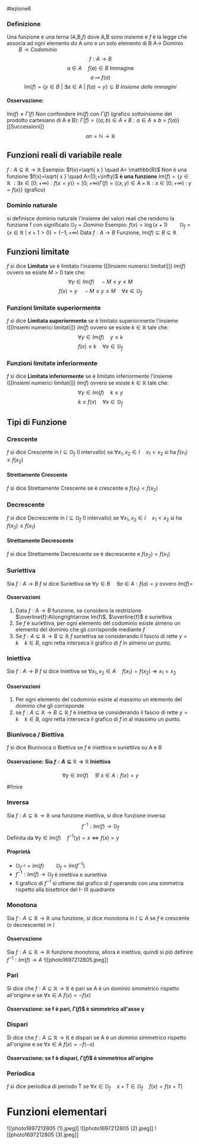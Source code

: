 #lezione6
### Definizione 
Una funzione è una terna (A,B,$f$) dove A,B sono insieme e $f$ è la legge che associa ad ogni elemento do A uno e un solo elemento di B
$A \rightarrow$ Dominio $\qquad B \rightarrow Codominio$
$$f:A \longrightarrow B$$
$$a\in A \quad f(a)\in B \ \mathrm{Immagine}$$
$$a\mapsto f(a) $$
$$\mathrm{Im}(f)=\{y \in B\  |\  \exists a \in A \ |\ f(a)=y\}\subseteq B \ Insieme \ delle \ immagini$$
#### Osservazione:
$Im(f) \not= \Gamma(f)$ 
Non confondere $Im(f)$ con $\Gamma (f)$ (grafico sottoinsieme del prodotto cartesiano di A e B):
$\Gamma(f)=\{(a,b)\in A\times B:a \in A\  \wedge\  b=f(a) \}$ 
[[Successioni]]
$$an= \mathbb{N} \longrightarrow \mathbb{R}$$
## Funzioni reali di variabile reale
$f: A \subseteq \mathbb{R} \longrightarrow \mathbb{R}$
Esempio:
$f(x)=\sqrt{ x } \quad A= \mathbb{R}$ Non è una funzione
$f(x)=\sqrt{ x } \quad A=[0;+\infty)$ **è una funzione**
$Im(f)=\{y \in \mathbb{R} \ : \exists x\in [0;+\infty):f(x=y)\}=[0;+\infty)$$\Gamma(f)=\{(x,y)\in A\times \mathbb{R}:x \in [0;+\infty)\  :\  y=f(x)\}$ (grafico)

### Dominio naturale
si definisce dominio naturale l'insieme dei valori reali che rendono la funzione f con significato 
$\mathbb{D}_{f}=Dominio$
Esempio: $f(x)=\log(x+1)\qquad \mathbb{D}_{f}=\{x \in \mathbb{R}\ |\ x+1>0\}=(-1;+\infty)$
Data $f:A \longrightarrow B$ Funzione, $\mathrm{Im}(f) \subseteq B \subseteq \mathbb{R}$
## Funzioni limitate
$f$ si dice **Limitata** se è limitato l'insieme ([[Insiemi numerici limitati]])  $Im(f)$ ovvero se esiste $M>0$ tale che:
$$\forall y \in Im(f) \quad -M \le y \le M $$	$$f(x)=y \quad -M \le y \le M\quad   \forall x \in \mathbb{D}_f$$
### Funzioni limitate superiormente
$f$ si dice **Limitata superiormente** se è limitato superiormente l'insieme ([[Insiemi numerici limitati]])  $Im(f)$ ovvero se esiste $k \in \mathbb{R}$  tale che:
$$\forall y \in Im(f) \quad y \le k $$
$$f(x)\le k \quad \forall x \in \mathbb{D}_f$$
### Funzioni limitate inferiormente
$f$ si dice **Limitata inferiormente** se è limitato inferiormente l'insieme ([[Insiemi numerici limitati]])  $Im(f)$ ovvero se esiste $k \in \mathbb{R}$  tale che:
$$\forall y \in Im(f) \quad k \le y $$
$$k\le f(x) \quad \forall x \in \mathbb{D}_f$$
## Tipi di Funzione

### Crescente
$f$ si dice Crescente in $I \subseteq \mathbb{D}_f$ (I intervallo) se $\forall x_1,x_2 \in I \quad x_1<x_2$ si ha $f(x_1) \le f(x_2)$
#### Strettamente Crescente
$f$ si dice Strettamente Crescente se è crescente e $f(x_1)<f(x_2)$
### Decrescente
$f$ si dice Decrescente in $I \subseteq \mathbb{D}_f$ (I intervallo) se $\forall x_1,x_2 \in I \quad x_1<x_2$ si ha $f(x_2) \le f(x_1)$
#### Strettamente Decrescente
$f$ si dice Strettamente Decrescente se è decrescente e $f(x_2)<f(x_1)$

### Suriettiva
Sia $f:A \longrightarrow B$ 
$f$ si dice Suriettiva se $\forall y \in B \quad \exists a \in A : f(a)=y$ ovvero $Im(f)=$
#### Osservazioni
1) Data $f:A\longrightarrow B$ funzione, se considero la restrizione $\overline{f}:A\longrightarrow Im(f)$, $\overline{f}$ è suriettiva
2) Se $f$ è suriettiva, per ogni elemento del codominio esiste almeno un elemento del dominio che gli corrisponde mediante $f$
3) Se $f: A \subseteq \mathbb{R} \rightarrow B \subseteq \mathbb{R}$ $f$ suriettiva se considerando il fascio di rette $y=k \quad k \in B$, ogni retta interseca il grafico di $f$ in almeno un punto.
### Iniettiva
Sia $f:A \longrightarrow B$ 
$f$ si dice Iniettiva se $\forall x_1,x_2 \in A \quad  f(x_1)=f(x_2) \Longrightarrow x_1=x_2$
#### Osservazioni
1) Per ogni elemento del codominio esiste al massimo un elemento del dominio che gli corrisponde
2) se $f:A \subseteq \mathbb{R} \longrightarrow B \subseteq \mathbb{R}$ $f$ è iniettiva se considerando il fascio di rette $y=k\quad k\in B$, ogni retta interseca il grafico di $f$ in al massimo un punto.
### Biunivoca / Biettiva 
$f$ si dice Biunivoca o Biettiva se $f$ è iniettiva e suriettiva su A e B
#### Osservazione: Sia $f:A \subseteq \mathbb{R}\longrightarrow \mathbb{R}$ Iniettiva
$$\forall y \in Im(f)\quad \exists ! \ x \in A : f(x)=y$$

#finire 

### Inversa
Sia $f:A \subseteq \mathbb{R} \longrightarrow \mathbb{R}$ una funzione iniettiva, si dice funzione inversa:
$$f^{-1}:Im(f)\longrightarrow \mathbb{D}_f$$
Definita da $\forall y \in Im(f) \quad f^{-1}(y)=x \iff f(x)=y$ 
#### Proprietà
- $\mathbb{D}_{f^{-1}}=Im(f) \qquad \mathbb{D}_f = Im(f^{-1})$ 
- $f^{-1}: Im(f)\longrightarrow \mathbb{D}_f$ è iniettiva e suriettiva
- Il grafico di $f^{-1}$ si ottiene dal grafico di $f$ operando  con una simmetria rispetto alla bisettrice del I- III quadrante
### Monotona
Sia $f: A \subseteq \mathbb{R} \longrightarrow \mathbb{R}$ una funzione, si dice monotona in $I \subseteq A$ se $f$ è crescente (o decrescente) in $I$
#### Osservazione 
Sia $f:A \subseteq \mathbb{R} \longrightarrow \mathbb{R}$ funzione monotona, allora è iniettiva, quindi sì piò definire $f^{-1}: Im(f)\longrightarrow A$ ![[photo1697212805.jpeg]]
### Pari
Sì dice che $f:A \subseteq \mathbb{R} \longrightarrow \mathbb{R}$ è pari se A è un dominio simmetrico rispetto all'origine e se $\forall x \in A$
$f(x)=-f(x)$
#### Osservazione: se f è pari, $\Gamma(f)$$ è simmetrico all'asse y
### Dispari
Sì dice che $f:A \subseteq \mathbb{R} \longrightarrow \mathbb{R}$ è dispari se A è un dominio simmetrico rispetto all'origine e se $\forall x \in A$
$f(x)=-f(-x)$
#### Osservazione: se f è dispari, $\Gamma(f)$$ è simmetrico all'origine 
### Periodica
$f$  sì dice   periodica di periodo T se $\forall x \in \mathbb{D}_{f} \quad x+T\in \mathbb{D}_{f} \quad f(x)=f(x+T)$

# Funzioni elementari
![[photo1697212805 (1).jpeg]]
![[photo1697212805 (2).jpeg]]
![[photo1697212805 (3).jpeg]]